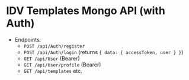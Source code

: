 # IDV Templates Mongo API (with Auth)

- Endpoints:
  - `POST /api/Auth/register`
  - `POST /api/Auth/login` (returns `{ data: { accessToken, user } }`)
  - `GET /api/User` (Bearer)
  - `GET /api/User/profile` (Bearer)
  - `GET /api/templates` etc.
